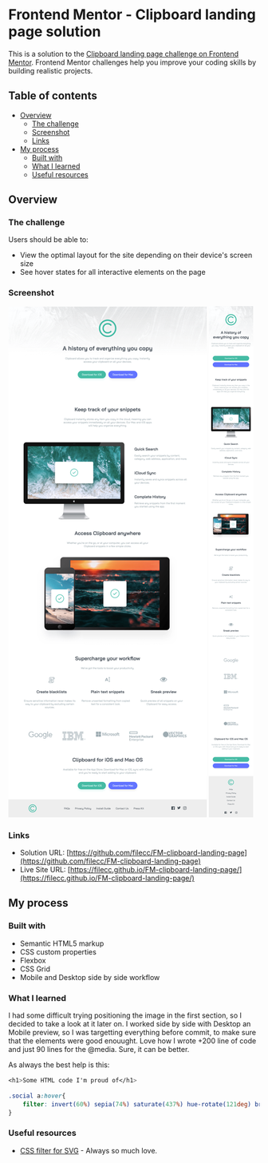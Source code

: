 # Frontend Mentor - Clipboard landing page solution

This is a solution to the [Clipboard landing page challenge on Frontend Mentor](https://www.frontendmentor.io/challenges/clipboard-landing-page-5cc9bccd6c4c91111378ecb9). Frontend Mentor challenges help you improve your coding skills by building realistic projects. 

## Table of contents

- [Overview](#overview)
  - [The challenge](#the-challenge)
  - [Screenshot](#screenshot)
  - [Links](#links)
- [My process](#my-process)
  - [Built with](#built-with)
  - [What I learned](#what-i-learned)
  - [Useful resources](#useful-resources)



## Overview

### The challenge

Users should be able to:

- View the optimal layout for the site depending on their device's screen size
- See hover states for all interactive elements on the page

### Screenshot

![Desktop](./clipboard-desktop.png)
![Mobile](./clipboard-mobile.png)

### Links

- Solution URL: [https://github.com/filecc/FM-clipboard-landing-page](https://github.com/filecc/FM-clipboard-landing-page)
- Live Site URL: [https://filecc.github.io/FM-clipboard-landing-page/](https://filecc.github.io/FM-clipboard-landing-page/)

## My process

### Built with

- Semantic HTML5 markup
- CSS custom properties
- Flexbox
- CSS Grid
- Mobile and Desktop side by side workflow


### What I learned

I had some difficult trying positioning the image in the first section, so I decided to take a look at it later on. 
I worked side by side with Desktop an Mobile preview, so I was targetting everything before commit, to make sure that the elements were good enouught.
Love how I wrote +200 line of code and just 90 lines for the @media.
Sure, it can be better. 

As always the best help is this:


```css
<h1>Some HTML code I'm proud of</h1>
```
```css
.social a:hover{
    filter: invert(60%) sepia(74%) saturate(437%) hue-rotate(121deg) brightness(88%) contrast(85%);
}
```
### Useful resources

- [CSS filter for SVG](https://codepen.io/sosuke/pen/Pjoqqp) - Always so much love.

